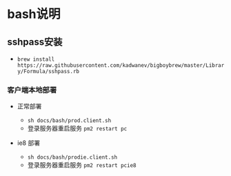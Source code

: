 
# bash说明

## sshpass安装
* `brew install https://raw.githubusercontent.com/kadwanev/bigboybrew/master/Library/Formula/sshpass.rb`

### 客户端本地部署
* 正常部署
  * `sh docs/bash/prod.client.sh`
  * 登录服务器重启服务 `pm2 restart pc`

* ie8 部署
  * `sh docs/bash/prodie.client.sh`
  * 登录服务器重启服务 `pm2 restart pcie8`

